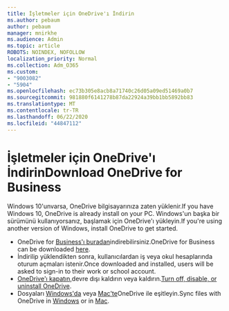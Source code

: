 ```yaml
---
title: İşletmeler için OneDrive'ı İndirin
ms.author: pebaum
author: pebaum
manager: mnirkhe
ms.audience: Admin
ms.topic: article
ROBOTS: NOINDEX, NOFOLLOW
localization_priority: Normal
ms.collection: Adm_O365
ms.custom:
- "9003082"
- "5904"
ms.openlocfilehash: ec73b305e8acb8a71740c26d05a09ed51469a0b7
ms.sourcegitcommit: 981880f6141278b87da22924a39bb1bb5892bb83
ms.translationtype: MT
ms.contentlocale: tr-TR
ms.lasthandoff: 06/22/2020
ms.locfileid: "44847112"
---
```

# <a name="download-onedrive-for-business"></a><span data-ttu-id="82203-102">İşletmeler için OneDrive'ı İndirin</span><span class="sxs-lookup"><span data-stu-id="82203-102">Download OneDrive for Business</span></span>

<span data-ttu-id="82203-103">Windows 10'unvarsa, OneDrive bilgisayarınıza zaten yüklenir.</span><span class="sxs-lookup"><span data-stu-id="82203-103">If you have Windows 10, OneDrive is already install on your PC.</span></span> <span data-ttu-id="82203-104">Windows'un başka bir sürümünü kullanıyorsanız, başlamak için OneDrive'ı yükleyin.</span><span class="sxs-lookup"><span data-stu-id="82203-104">If you're using another version of Windows, install OneDrive to get started.</span></span>

- <span data-ttu-id="82203-105">OneDrive for [Business'ı buradan](https://www.microsoft.com/microsoft-365/onedrive/download)indirebilirsiniz.</span><span class="sxs-lookup"><span data-stu-id="82203-105">OneDrive for Business can be downloaded  [here](https://www.microsoft.com/microsoft-365/onedrive/download).</span></span>
- <span data-ttu-id="82203-106">İndirilip yüklendikten sonra, kullanıcılardan iş veya okul hesaplarında oturum açmaları istenir.</span><span class="sxs-lookup"><span data-stu-id="82203-106">Once downloaded and installed, users will be asked to sign-in to their work or school account.</span></span>
- <span data-ttu-id="82203-107">[OneDrive'ı kapatın,](https://support.microsoft.com/office/turn-off-disable-or-uninstall-onedrive-f32a17ce-3336-40fe-9c38-6efb09f944b0)devre dışı kaldırın veya kaldırın.</span><span class="sxs-lookup"><span data-stu-id="82203-107">[Turn off, disable, or uninstall OneDrive](https://support.microsoft.com/office/turn-off-disable-or-uninstall-onedrive-f32a17ce-3336-40fe-9c38-6efb09f944b0).</span></span>
- <span data-ttu-id="82203-108">Dosyaları [Windows'da](https://support.microsoft.com/office/615391c4-2bd3-4aae-a42a-858262e42a49) veya [Mac'te](https://support.microsoft.com/office/d11b9f29-00bb-4172-be39-997da46f913f)OneDrive ile eşitleyin.</span><span class="sxs-lookup"><span data-stu-id="82203-108">Sync files with OneDrive in [Windows](https://support.microsoft.com/office/615391c4-2bd3-4aae-a42a-858262e42a49) or in [Mac](https://support.microsoft.com/office/d11b9f29-00bb-4172-be39-997da46f913f).</span></span>
